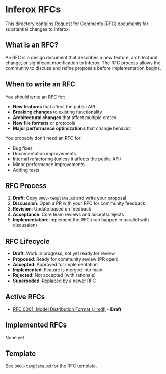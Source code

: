 # Inferox RFCs

This directory contains Request for Comments (RFC) documents for substantial changes to Inferox.

## What is an RFC?

An RFC is a design document that describes a new feature, architectural change, or significant modification to Inferox. The RFC process allows the community to discuss and refine proposals before implementation begins.

## When to write an RFC

You should write an RFC for:

- **New features** that affect the public API
- **Breaking changes** to existing functionality
- **Architectural changes** that affect multiple crates
- **New file formats** or protocols
- **Major performance optimizations** that change behavior

You probably don't need an RFC for:

- Bug fixes
- Documentation improvements
- Internal refactoring (unless it affects the public API)
- Minor performance improvements
- Adding tests

## RFC Process

1. **Draft**: Copy `0000-template.md` and write your proposal
2. **Discussion**: Open a PR with your RFC for community feedback
3. **Revision**: Update based on feedback
4. **Acceptance**: Core team reviews and accepts/rejects
5. **Implementation**: Implement the RFC (can happen in parallel with discussion)

## RFC Lifecycle

- **Draft**: Work in progress, not yet ready for review
- **Proposed**: Ready for community review (PR open)
- **Accepted**: Approved for implementation
- **Implemented**: Feature is merged into main
- **Rejected**: Not accepted (with rationale)
- **Superseded**: Replaced by a newer RFC

## Active RFCs

- [RFC 0001: Model Distribution Format (.ilmdl)](./0001-model-distribution-format.md) - **Draft**

## Implemented RFCs

None yet.

## Template

See `0000-template.md` for the RFC template.
